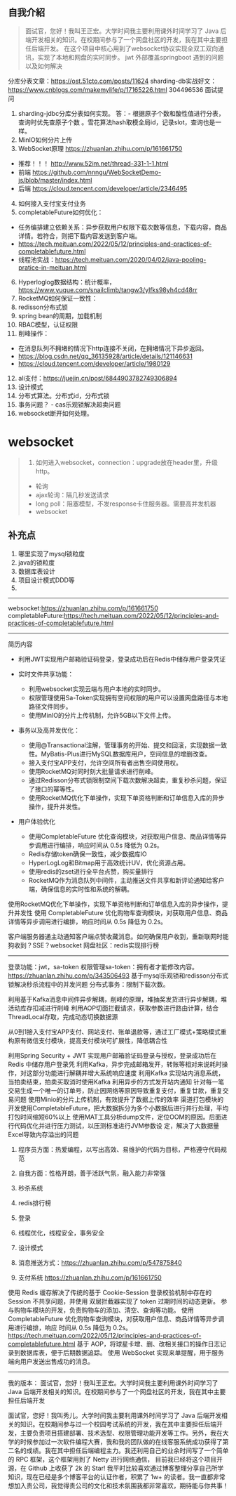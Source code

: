 ## 自我介紹
> 面试官，您好！我叫王正宏。大学时间我主要利用课外时间学习了 Java 后端开发相关的知识。在校期间参与了一个网盘社区的开发，我在其中主要担任后端开发。
> 在这个项目中核心用到了websocket协议实现全双工双向通讯，实现了本地和网盘的实时同步。
>  jwt
> 外部覆盖springboot
遇到的问题以及如何解决

分库分表文章：https://ost.51cto.com/posts/11624
sharding-db实战好文：https://www.cnblogs.com/makemylife/p/17165226.html
304496536
面试提问
1. sharding-jdbc分库分表如何实现。 答：- 根据原子个数和酸性值进行分表，查询时优先查原子个数 。雪花算法hash取模全局id，记录slot，查询也是一样。
2. MinIO如何分片上传
3. WebSocket原理 https://zhuanlan.zhihu.com/p/161661750   
- 推荐！！！ http://www.52im.net/thread-331-1-1.html 
- 前端 https://github.com/nnngu/WebSocketDemo-js/blob/master/index.html
- 后端 https://cloud.tencent.com/developer/article/2346495

4. 如何接入支付宝支付业务
5. completableFuture如何优化：
- 任务编排建立依赖关系：异步获取用户权限下载次数等信息，下载内容，商品详情。若符合，则把下载内容发送到客户端。
- https://tech.meituan.com/2022/05/12/principles-and-practices-of-completablefuture.html
- 线程池实战：https://tech.meituan.com/2020/04/02/java-pooling-pratice-in-meituan.html
6. Hyperloglog数据结构：统计概率，https://www.yuque.com/snailclimb/tangw3/ylfks98yh4cd48rr
7. RocketMQ如何保证一致性：
8. redisson分布式锁
9. spring bean的周期，加载机制
10. RBAC模型，认证权限
11. 削峰操作：
- 在消息队列不拥堵的情况下http连接不关闭，在拥堵情况下异步返回。
- https://blog.csdn.net/qq_36135928/article/details/121146631
- https://cloud.tencent.com/developer/article/1980129
12. ali支付：https://juejin.cn/post/6844903782749306894
13. 设计模式
14. 分布式算法。分布式id，分布式锁
15. 事务问题？ - cas乐观锁解决超卖问题
16. websocket断开如何处理。

# websocket
> 1. 如何进入websocket，connection：upgrade放在header里，升级http。
> - 轮询
> - ajax轮询：隔几秒发送请求
> - long poll：阻塞模型，不发response卡住服务器。需要高并发机器
> - websocket

## 补充点
1. 哪里实现了mysql锁粒度
2. java的锁粒度
3. 数据库表设计
4. 项目设计模式DDD等
5. 
---
websocket:https://zhuanlan.zhihu.com/p/161661750
completableFuture:https://tech.meituan.com/2022/05/12/principles-and-practices-of-completablefuture.html


---
简历内容

- 利用JWT实现用户邮箱验证码登录，登录成功后在Redis中储存用户登录凭证

- 实时文件共享功能：
  - 利用websocket实现云端与用户本地的实时同步。
  - 权限管理使用Sa-Token实现拥有空间权限的用户可以设置网盘路径与本地路径文件同步。
  - 使用MinIO的分片上传机制，允许5GB以下文件上传。
- 事务以及高并发优化：
  - 使用@Transactional注解，管理事务的开始、提交和回滚，实现数据一致性。MyBatis-Plus进行MySQL数据库用户，空间信息的增删改查。
  - 接入支付宝APP支付，允许空间所有者出售空间使用权。
  - 使用RocketMQ对同时刻大批量请求进行削峰。
  - 通过Redisson分布式锁限制空间下载次数解决超卖，重复秒杀问题，保证了接口的幂等性。
  - 使用RocketMQ优化下单操作，实现下单资格判断和订单信息入库的异步操作，提升并发性。
- 用户体验优化
  - 使用CompletableFuture 优化查询模块，对获取用户信息、商品详情等异步调用进行编排，响应时间从 0.5s 降低为 0.2s。
  - Redis存储token确保一致性，减少数据库IO
  - HyperLogLog和Bitmap用于高效统计UV，优化资源占用。
  - 使用redis的zset进行全平台点赞，购买量排行
  - RocketMQ作为消息队列中间件，主动推送文件共享和新评论通知给客户端，确保信息的实时性和系统的解耦。


使用RocketMQ优化下单操作，实现下单资格判断和订单信息入库的异步操作，提升并发性
使用 CompletableFuture 优化购物车查询模块，对获取用户信息、商品详情等异步调用进行编排，响应时间从 0.5s 降低为 0.2s。


客户端服务器通主动通知客户端点赞收藏消息。如何确保用户收到，重新联网时能狗收到？SSE？websocket
网盘社区：redis实现排行榜


---
登录功能：jwt，sa-token
权限管理sa-token：拥有者才能修改内容。https://zhuanlan.zhihu.com/p/343506493
基于mysql乐观锁和redisson分布式锁解决秒杀流程中的并发问题
分布式事务：限制下载次数。

利用基于Kafka消息中间件异步解耦，削峰的原理，堆抽奖发货进行异步解耦，堆活动库存扣减进行削峰
利用AOP切面拦截请求，获取参数进行路由计算，结合ThreadLocal存取，完成动态切换数据源

从0到1接入支付宝APP支付、网站支付、账单退款等，通过工厂模式+策略模式重构原有微信支付模块，提高支付模块可扩展性，降低耦合性

利用Spring Security + JWT 实现用户邮箱验证码登录与授权，登录成功后在Redis 中储存用户登录凭
利用Kafka，异步完成邮箱发开，转账等相对来说耗时操作，对这部分功能进行解耦并增大系统响应速度
利用Kafka 实现站内消息系统，当拍卖结束，拍卖买取消时使用Kafka 利用异步的方式发开站内通知
针对每一笔交易生成一个唯一的订单号，防止因网络等原因导致重复支付，重复廿款，重复交易问题
使用Minio的分片上传机制，有效提升了数据上传的效率
渠道打包模块的开发使用CompletableFuture，把大数据拆分为多个小数据后进行并行处理，平均打包时间缩短60%以上
使用MAT工具分析dump文件，定位OOM的原因。后面进行代码优化并进行压力测试，以压测标准进行JVM参数设 定，解决了大数据量Excel导致内存溢出的问题

1.	程序员方面：热爱编程，以写出高效、易维护的代码为目标，严格遵守代码规范
2.	自我方面：性格开朗，善于活跃气氛，融入能力非常强


1. 秒杀系统
2. redis排行榜
3. 登录
4. 线程优化，线程安全，事务安全
5. 设计模式
6. 消息推送方式：https://zhuanlan.zhihu.com/p/547875840
7. 支付系统
   https://zhuanlan.zhihu.com/p/161661750


使用 Redis 缓存解决了传统的基于 Cookie-Session 登录校验机制中存在的 Session 不共享问题，并使用
双层拦截器实现了 token 过期时间的动态更新。
参与购物车模块的开发，负责购物车的添加、清空、查询等功能。
使用 CompletableFuture 优化购物车查询模块，对获取用户信息、商品详情等异步调用进行编排，响应
时间从 0.5s 降低为 0.2s。https://tech.meituan.com/2022/05/12/principles-and-practices-of-completablefuture.html
基于 AOP，将球星卡增、删、改相关接口的操作日志记录到数据库表，便于后期数据追踪。
使用 WebSocket 实现来单提醒，用于服务端向用户发送出售成功的消息。


--- 
我的版本：
面试官，您好！我叫王正宏。大学时间我主要利用课外时间学习了 Java 后端开发相关的知识。在校期间参与了一个网盘社区的开发，我在其中主要担任后端开发

面试官，您好！我叫秀儿。大学时间我主要利用课外时间学习了 Java 后端开发相关的知识。在校期间参与过一个校园考试系统的开发，我在其中主要担任后端开发，主要负责项目搭建部署、技术选型、权限管理功能开发等工作。另外，我在大学的时候参加过一次软件编程大赛，我和我的团队做的在线客服系统成功获得了第二名的成绩。我在其中担任后端编程主力。我还利用自己的业余时间写了一个简单的 RPC 框架，这个框架用到了 Netty 进行网络通信， 目前我已经将这个项目开源，在 Github 上收获了 2k 的 Star! 我平时比较喜欢通过博客整理分享自己所学知识，现在已经是多个博客平台的认证作者，积累了 1w+ 的读者。我一直都非常想加入贵公司，我觉得贵公司的文化和技术氛围我都非常喜欢，期待能与你共事！